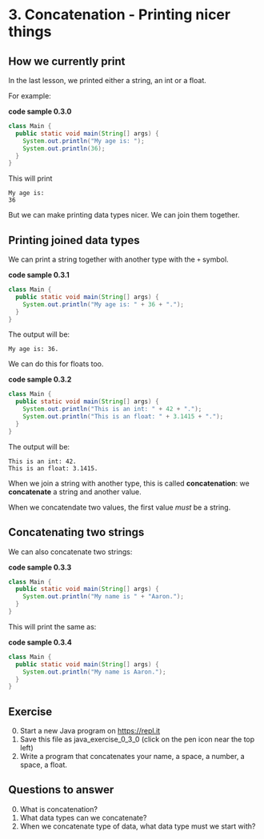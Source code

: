 # 3. Concatenation - Printing nicer things

## How we currently print

In the last lesson, we printed either a string, an int or a float.

For example:

**code sample 0.3.0**
```java
class Main {
  public static void main(String[] args) {
    System.out.println("My age is: ");
    System.out.println(36);
  }
}
```

This will print

```
My age is:
36
```

But we can make printing data types nicer. We can join them together.

## Printing joined data types

We can print a string together with another type with the `+` symbol.

**code sample 0.3.1**
```java
class Main {
  public static void main(String[] args) {
    System.out.println("My age is: " + 36 + ".");
  }
}
```

The output will be:

```
My age is: 36.
```

We can do this for floats too.

**code sample 0.3.2**
```java
class Main {
  public static void main(String[] args) {
    System.out.println("This is an int: " + 42 + ".");
    System.out.println("This is an float: " + 3.1415 + ".");
  }
}
```

The output will be:

```
This is an int: 42.
This is an float: 3.1415.
```

When we join a string with another type, this is called **concatenation**: we **concatenate** a string and another value.

When we concatendate two values, the first value *must* be a string.

## Concatenating two strings

We can also concatenate two strings:

**code sample 0.3.3**
```java
class Main {
  public static void main(String[] args) {
    System.out.println("My name is " + "Aaron.");
  }
}
```

This will print the same as:

**code sample 0.3.4**
```java
class Main {
  public static void main(String[] args) {
    System.out.println("My name is Aaron.");
  }
}
```

## Exercise

0. Start a new Java program on https://repl.it
0. Save this file as java_exercise_0_3_0 (click on the pen icon near the top left)
0. Write a program that concatenates your name, a space, a number, a space, a float.

## Questions to answer

0. What is concatenation?
0. What data types can we concatenate?
0. When we concatenate type of data, what data type must we start with?
